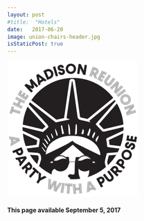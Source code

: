 ```yaml
---
layout: post
#title:  "Hotels"
date:   2017-06-20
image: union-chairs-header.jpg
isStaticPost: true
---
```

![logo](/img/logo/bucky-logo-black-w-text.png)
#### This page available September 5, 2017
